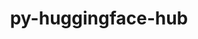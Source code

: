 ---
title: "py-huggingface-hub"
layout: cache
categories: [package, develop]
meta: {"versions": ["0.24.6"], "compilers": ["apple-clang@=15.0.0", "gcc@=13.2.0"], "oss": ["ubuntu24.04", "ventura"], "platforms": ["darwin", "linux"], "targets": ["aarch64", "x86_64_v3"], "stacks": ["ml-darwin-aarch64-mps", "ml-linux-aarch64-cpu", "ml-linux-aarch64-cuda", "ml-linux-x86_64-cpu", "ml-linux-x86_64-cuda", "ml-linux-x86_64-rocm", "root"], "num_specs": 48, "num_specs_by_stack": {"ml-darwin-aarch64-mps": 16, "root": 48, "ml-linux-aarch64-cpu": 15, "ml-linux-aarch64-cuda": 16, "ml-linux-x86_64-cpu": 16, "ml-linux-x86_64-cuda": 16, "ml-linux-x86_64-rocm": 8}}
spec_details: [{"hash": "46d3nh7cvxeccc7iz3mjg37a777jjnv5", "compiler": "apple-clang@=15.0.0", "versions": ["0.24.6"], "os": "ventura", "platform": "darwin", "target": "aarch64", "variants": ["build_system=python_pip", "~cli"], "stacks": ["ml-darwin-aarch64-mps", "root"], "size": "-", "tarball": "https://binaries.spack.io/develop/build_cache/darwin-ventura-aarch64/apple-clang-15.0.0/py-huggingface-hub-0.24.6/darwin-ventura-aarch64-apple-clang-15.0.0-py-huggingface-hub-0.24.6-46d3nh7cvxeccc7iz3mjg37a777jjnv5.spack"}, {"hash": "4m3qtl2wj7wzydbvgddlf6d3qzfhdg47", "compiler": "apple-clang@=15.0.0", "versions": ["0.24.6"], "os": "ventura", "platform": "darwin", "target": "aarch64", "variants": ["build_system=python_pip", "~cli"], "stacks": ["ml-darwin-aarch64-mps", "root"], "size": "-", "tarball": "https://binaries.spack.io/develop/build_cache/darwin-ventura-aarch64/apple-clang-15.0.0/py-huggingface-hub-0.24.6/darwin-ventura-aarch64-apple-clang-15.0.0-py-huggingface-hub-0.24.6-4m3qtl2wj7wzydbvgddlf6d3qzfhdg47.spack"}, {"hash": "6c4qkqrf53bzmadvbgenjahajcwqla4s", "compiler": "apple-clang@=15.0.0", "versions": ["0.24.6"], "os": "ventura", "platform": "darwin", "target": "aarch64", "variants": ["build_system=python_pip", "~cli"], "stacks": ["ml-darwin-aarch64-mps", "root"], "size": "-", "tarball": "https://binaries.spack.io/develop/build_cache/darwin-ventura-aarch64/apple-clang-15.0.0/py-huggingface-hub-0.24.6/darwin-ventura-aarch64-apple-clang-15.0.0-py-huggingface-hub-0.24.6-6c4qkqrf53bzmadvbgenjahajcwqla4s.spack"}, {"hash": "74pw4xngalywkgfuci2geewxnvwgyqny", "compiler": "apple-clang@=15.0.0", "versions": ["0.24.6"], "os": "ventura", "platform": "darwin", "target": "aarch64", "variants": ["build_system=python_pip", "~cli"], "stacks": ["ml-darwin-aarch64-mps", "root"], "size": "-", "tarball": "https://binaries.spack.io/develop/build_cache/darwin-ventura-aarch64/apple-clang-15.0.0/py-huggingface-hub-0.24.6/darwin-ventura-aarch64-apple-clang-15.0.0-py-huggingface-hub-0.24.6-74pw4xngalywkgfuci2geewxnvwgyqny.spack"}, {"hash": "hj55wpuymsef4gyyjnaz7v5j66lv6hd5", "compiler": "apple-clang@=15.0.0", "versions": ["0.24.6"], "os": "ventura", "platform": "darwin", "target": "aarch64", "variants": ["build_system=python_pip", "~cli"], "stacks": ["ml-darwin-aarch64-mps", "root"], "size": "-", "tarball": "https://binaries.spack.io/develop/build_cache/darwin-ventura-aarch64/apple-clang-15.0.0/py-huggingface-hub-0.24.6/darwin-ventura-aarch64-apple-clang-15.0.0-py-huggingface-hub-0.24.6-hj55wpuymsef4gyyjnaz7v5j66lv6hd5.spack"}, {"hash": "hxhasqyl43jlkgczuvadksqkxy5udso7", "compiler": "apple-clang@=15.0.0", "versions": ["0.24.6"], "os": "ventura", "platform": "darwin", "target": "aarch64", "variants": ["build_system=python_pip", "~cli"], "stacks": ["ml-darwin-aarch64-mps", "root"], "size": "-", "tarball": "https://binaries.spack.io/develop/build_cache/darwin-ventura-aarch64/apple-clang-15.0.0/py-huggingface-hub-0.24.6/darwin-ventura-aarch64-apple-clang-15.0.0-py-huggingface-hub-0.24.6-hxhasqyl43jlkgczuvadksqkxy5udso7.spack"}, {"hash": "kwigrdnpsmvp6jx2yv2svgniwwgg57ze", "compiler": "apple-clang@=15.0.0", "versions": ["0.24.6"], "os": "ventura", "platform": "darwin", "target": "aarch64", "variants": ["build_system=python_pip", "~cli"], "stacks": ["ml-darwin-aarch64-mps", "root"], "size": "-", "tarball": "https://binaries.spack.io/develop/build_cache/darwin-ventura-aarch64/apple-clang-15.0.0/py-huggingface-hub-0.24.6/darwin-ventura-aarch64-apple-clang-15.0.0-py-huggingface-hub-0.24.6-kwigrdnpsmvp6jx2yv2svgniwwgg57ze.spack"}, {"hash": "ls7ao3x4ujhlbzqzvgmw7lj727yw6fze", "compiler": "apple-clang@=15.0.0", "versions": ["0.24.6"], "os": "ventura", "platform": "darwin", "target": "aarch64", "variants": ["build_system=python_pip", "~cli"], "stacks": ["ml-darwin-aarch64-mps", "root"], "size": "-", "tarball": "https://binaries.spack.io/develop/build_cache/darwin-ventura-aarch64/apple-clang-15.0.0/py-huggingface-hub-0.24.6/darwin-ventura-aarch64-apple-clang-15.0.0-py-huggingface-hub-0.24.6-ls7ao3x4ujhlbzqzvgmw7lj727yw6fze.spack"}, {"hash": "pimd6sgkbb7pgsfusc5mugqkx3lkuy3n", "compiler": "apple-clang@=15.0.0", "versions": ["0.24.6"], "os": "ventura", "platform": "darwin", "target": "aarch64", "variants": ["build_system=python_pip", "~cli"], "stacks": ["ml-darwin-aarch64-mps", "root"], "size": "-", "tarball": "https://binaries.spack.io/develop/build_cache/darwin-ventura-aarch64/apple-clang-15.0.0/py-huggingface-hub-0.24.6/darwin-ventura-aarch64-apple-clang-15.0.0-py-huggingface-hub-0.24.6-pimd6sgkbb7pgsfusc5mugqkx3lkuy3n.spack"}, {"hash": "qgjdv3u4qxswdbbybs2srjldlguv25uw", "compiler": "apple-clang@=15.0.0", "versions": ["0.24.6"], "os": "ventura", "platform": "darwin", "target": "aarch64", "variants": ["build_system=python_pip", "~cli"], "stacks": ["ml-darwin-aarch64-mps", "root"], "size": "-", "tarball": "https://binaries.spack.io/develop/build_cache/darwin-ventura-aarch64/apple-clang-15.0.0/py-huggingface-hub-0.24.6/darwin-ventura-aarch64-apple-clang-15.0.0-py-huggingface-hub-0.24.6-qgjdv3u4qxswdbbybs2srjldlguv25uw.spack"}, {"hash": "rbod6r6du6upqxqc2vn4f646ys7yuxqe", "compiler": "apple-clang@=15.0.0", "versions": ["0.24.6"], "os": "ventura", "platform": "darwin", "target": "aarch64", "variants": ["build_system=python_pip", "~cli"], "stacks": ["ml-darwin-aarch64-mps", "root"], "size": "-", "tarball": "https://binaries.spack.io/develop/build_cache/darwin-ventura-aarch64/apple-clang-15.0.0/py-huggingface-hub-0.24.6/darwin-ventura-aarch64-apple-clang-15.0.0-py-huggingface-hub-0.24.6-rbod6r6du6upqxqc2vn4f646ys7yuxqe.spack"}, {"hash": "uw4ougyu5u6td3r2ngyexbrcgqch6dmh", "compiler": "apple-clang@=15.0.0", "versions": ["0.24.6"], "os": "ventura", "platform": "darwin", "target": "aarch64", "variants": ["build_system=python_pip", "~cli"], "stacks": ["ml-darwin-aarch64-mps", "root"], "size": "-", "tarball": "https://binaries.spack.io/develop/build_cache/darwin-ventura-aarch64/apple-clang-15.0.0/py-huggingface-hub-0.24.6/darwin-ventura-aarch64-apple-clang-15.0.0-py-huggingface-hub-0.24.6-uw4ougyu5u6td3r2ngyexbrcgqch6dmh.spack"}, {"hash": "vbdr7hjxai4rqfw4p36ubmwshfaacujc", "compiler": "apple-clang@=15.0.0", "versions": ["0.24.6"], "os": "ventura", "platform": "darwin", "target": "aarch64", "variants": ["build_system=python_pip", "~cli"], "stacks": ["ml-darwin-aarch64-mps", "root"], "size": "-", "tarball": "https://binaries.spack.io/develop/build_cache/darwin-ventura-aarch64/apple-clang-15.0.0/py-huggingface-hub-0.24.6/darwin-ventura-aarch64-apple-clang-15.0.0-py-huggingface-hub-0.24.6-vbdr7hjxai4rqfw4p36ubmwshfaacujc.spack"}, {"hash": "w3tg5b27wf5q25n463rwpa266aqga7hl", "compiler": "apple-clang@=15.0.0", "versions": ["0.24.6"], "os": "ventura", "platform": "darwin", "target": "aarch64", "variants": ["build_system=python_pip", "~cli"], "stacks": ["ml-darwin-aarch64-mps", "root"], "size": "-", "tarball": "https://binaries.spack.io/develop/build_cache/darwin-ventura-aarch64/apple-clang-15.0.0/py-huggingface-hub-0.24.6/darwin-ventura-aarch64-apple-clang-15.0.0-py-huggingface-hub-0.24.6-w3tg5b27wf5q25n463rwpa266aqga7hl.spack"}, {"hash": "yq75q7prlvfxdeghdhzopsmoiyrfuw2u", "compiler": "apple-clang@=15.0.0", "versions": ["0.24.6"], "os": "ventura", "platform": "darwin", "target": "aarch64", "variants": ["build_system=python_pip", "~cli"], "stacks": ["ml-darwin-aarch64-mps", "root"], "size": "-", "tarball": "https://binaries.spack.io/develop/build_cache/darwin-ventura-aarch64/apple-clang-15.0.0/py-huggingface-hub-0.24.6/darwin-ventura-aarch64-apple-clang-15.0.0-py-huggingface-hub-0.24.6-yq75q7prlvfxdeghdhzopsmoiyrfuw2u.spack"}, {"hash": "zb6szvb3te7to5onyja5ocrv557lgeum", "compiler": "apple-clang@=15.0.0", "versions": ["0.24.6"], "os": "ventura", "platform": "darwin", "target": "aarch64", "variants": ["build_system=python_pip", "~cli"], "stacks": ["ml-darwin-aarch64-mps", "root"], "size": "-", "tarball": "https://binaries.spack.io/develop/build_cache/darwin-ventura-aarch64/apple-clang-15.0.0/py-huggingface-hub-0.24.6/darwin-ventura-aarch64-apple-clang-15.0.0-py-huggingface-hub-0.24.6-zb6szvb3te7to5onyja5ocrv557lgeum.spack"}, {"hash": "2x65y23bnohrqja6aq52vbef6ecmb2uf", "compiler": "gcc@=13.2.0", "versions": ["0.24.6"], "os": "ubuntu24.04", "platform": "linux", "target": "aarch64", "variants": ["build_system=python_pip", "~cli"], "stacks": ["ml-linux-aarch64-cpu", "root", "ml-linux-aarch64-cuda"], "size": "-", "tarball": "https://binaries.spack.io/develop/build_cache/linux-ubuntu24.04-aarch64/gcc-13.2.0/py-huggingface-hub-0.24.6/linux-ubuntu24.04-aarch64-gcc-13.2.0-py-huggingface-hub-0.24.6-2x65y23bnohrqja6aq52vbef6ecmb2uf.spack"}, {"hash": "45d7hyk7mi4p6p6bm4zvbrnmqatsjotc", "compiler": "gcc@=13.2.0", "versions": ["0.24.6"], "os": "ubuntu24.04", "platform": "linux", "target": "aarch64", "variants": ["build_system=python_pip", "~cli"], "stacks": ["ml-linux-aarch64-cpu", "root", "ml-linux-aarch64-cuda"], "size": "-", "tarball": "https://binaries.spack.io/develop/build_cache/linux-ubuntu24.04-aarch64/gcc-13.2.0/py-huggingface-hub-0.24.6/linux-ubuntu24.04-aarch64-gcc-13.2.0-py-huggingface-hub-0.24.6-45d7hyk7mi4p6p6bm4zvbrnmqatsjotc.spack"}, {"hash": "6bzpcbsksytxd22ugk7ffj6q3pnmj3ai", "compiler": "gcc@=13.2.0", "versions": ["0.24.6"], "os": "ubuntu24.04", "platform": "linux", "target": "aarch64", "variants": ["build_system=python_pip", "~cli"], "stacks": ["ml-linux-aarch64-cpu", "root", "ml-linux-aarch64-cuda"], "size": "-", "tarball": "https://binaries.spack.io/develop/build_cache/linux-ubuntu24.04-aarch64/gcc-13.2.0/py-huggingface-hub-0.24.6/linux-ubuntu24.04-aarch64-gcc-13.2.0-py-huggingface-hub-0.24.6-6bzpcbsksytxd22ugk7ffj6q3pnmj3ai.spack"}, {"hash": "6c274ld3yi4h7mqkyyvowtyxczd3ypkq", "compiler": "gcc@=13.2.0", "versions": ["0.24.6"], "os": "ubuntu24.04", "platform": "linux", "target": "aarch64", "variants": ["build_system=python_pip", "~cli"], "stacks": ["ml-linux-aarch64-cpu", "root", "ml-linux-aarch64-cuda"], "size": "-", "tarball": "https://binaries.spack.io/develop/build_cache/linux-ubuntu24.04-aarch64/gcc-13.2.0/py-huggingface-hub-0.24.6/linux-ubuntu24.04-aarch64-gcc-13.2.0-py-huggingface-hub-0.24.6-6c274ld3yi4h7mqkyyvowtyxczd3ypkq.spack"}, {"hash": "6gb46tb3tkayouupgdln4o6vasaddfyh", "compiler": "gcc@=13.2.0", "versions": ["0.24.6"], "os": "ubuntu24.04", "platform": "linux", "target": "aarch64", "variants": ["build_system=python_pip", "~cli"], "stacks": ["ml-linux-aarch64-cpu", "root", "ml-linux-aarch64-cuda"], "size": "-", "tarball": "https://binaries.spack.io/develop/build_cache/linux-ubuntu24.04-aarch64/gcc-13.2.0/py-huggingface-hub-0.24.6/linux-ubuntu24.04-aarch64-gcc-13.2.0-py-huggingface-hub-0.24.6-6gb46tb3tkayouupgdln4o6vasaddfyh.spack"}, {"hash": "ak2yupvgpil6djfc4qfwbt3jbf4tmwox", "compiler": "gcc@=13.2.0", "versions": ["0.24.6"], "os": "ubuntu24.04", "platform": "linux", "target": "aarch64", "variants": ["build_system=python_pip", "~cli"], "stacks": ["ml-linux-aarch64-cpu", "root", "ml-linux-aarch64-cuda"], "size": "-", "tarball": "https://binaries.spack.io/develop/build_cache/linux-ubuntu24.04-aarch64/gcc-13.2.0/py-huggingface-hub-0.24.6/linux-ubuntu24.04-aarch64-gcc-13.2.0-py-huggingface-hub-0.24.6-ak2yupvgpil6djfc4qfwbt3jbf4tmwox.spack"}, {"hash": "b3i53kdoiiwsink3bja6vrgcn4pfm3pt", "compiler": "gcc@=13.2.0", "versions": ["0.24.6"], "os": "ubuntu24.04", "platform": "linux", "target": "aarch64", "variants": ["build_system=python_pip", "~cli"], "stacks": ["ml-linux-aarch64-cpu", "root", "ml-linux-aarch64-cuda"], "size": "-", "tarball": "https://binaries.spack.io/develop/build_cache/linux-ubuntu24.04-aarch64/gcc-13.2.0/py-huggingface-hub-0.24.6/linux-ubuntu24.04-aarch64-gcc-13.2.0-py-huggingface-hub-0.24.6-b3i53kdoiiwsink3bja6vrgcn4pfm3pt.spack"}, {"hash": "b76u7ato6xqzjmsres52eg5dnsgzeu6m", "compiler": "gcc@=13.2.0", "versions": ["0.24.6"], "os": "ubuntu24.04", "platform": "linux", "target": "aarch64", "variants": ["build_system=python_pip", "~cli"], "stacks": ["ml-linux-aarch64-cpu", "root", "ml-linux-aarch64-cuda"], "size": "-", "tarball": "https://binaries.spack.io/develop/build_cache/linux-ubuntu24.04-aarch64/gcc-13.2.0/py-huggingface-hub-0.24.6/linux-ubuntu24.04-aarch64-gcc-13.2.0-py-huggingface-hub-0.24.6-b76u7ato6xqzjmsres52eg5dnsgzeu6m.spack"}, {"hash": "c2xv7n253uhgyiz46ewkktkjfno25a3n", "compiler": "gcc@=13.2.0", "versions": ["0.24.6"], "os": "ubuntu24.04", "platform": "linux", "target": "aarch64", "variants": ["build_system=python_pip", "~cli"], "stacks": ["ml-linux-aarch64-cpu", "root", "ml-linux-aarch64-cuda"], "size": "-", "tarball": "https://binaries.spack.io/develop/build_cache/linux-ubuntu24.04-aarch64/gcc-13.2.0/py-huggingface-hub-0.24.6/linux-ubuntu24.04-aarch64-gcc-13.2.0-py-huggingface-hub-0.24.6-c2xv7n253uhgyiz46ewkktkjfno25a3n.spack"}, {"hash": "f73dreckcm2aoo5ztjg3w4kahcay2b6q", "compiler": "gcc@=13.2.0", "versions": ["0.24.6"], "os": "ubuntu24.04", "platform": "linux", "target": "aarch64", "variants": ["build_system=python_pip", "~cli"], "stacks": ["ml-linux-aarch64-cpu", "root", "ml-linux-aarch64-cuda"], "size": "-", "tarball": "https://binaries.spack.io/develop/build_cache/linux-ubuntu24.04-aarch64/gcc-13.2.0/py-huggingface-hub-0.24.6/linux-ubuntu24.04-aarch64-gcc-13.2.0-py-huggingface-hub-0.24.6-f73dreckcm2aoo5ztjg3w4kahcay2b6q.spack"}, {"hash": "fpj466vggbzvq2me7ihpgm75oanxlgwi", "compiler": "gcc@=13.2.0", "versions": ["0.24.6"], "os": "ubuntu24.04", "platform": "linux", "target": "aarch64", "variants": ["build_system=python_pip", "~cli"], "stacks": ["root", "ml-linux-aarch64-cuda"], "size": "-", "tarball": "https://binaries.spack.io/develop/build_cache/linux-ubuntu24.04-aarch64/gcc-13.2.0/py-huggingface-hub-0.24.6/linux-ubuntu24.04-aarch64-gcc-13.2.0-py-huggingface-hub-0.24.6-fpj466vggbzvq2me7ihpgm75oanxlgwi.spack"}, {"hash": "fsmhyzevq6y4fc27heybhmgyzz3zxdw5", "compiler": "gcc@=13.2.0", "versions": ["0.24.6"], "os": "ubuntu24.04", "platform": "linux", "target": "aarch64", "variants": ["build_system=python_pip", "~cli"], "stacks": ["ml-linux-aarch64-cpu", "root", "ml-linux-aarch64-cuda"], "size": "-", "tarball": "https://binaries.spack.io/develop/build_cache/linux-ubuntu24.04-aarch64/gcc-13.2.0/py-huggingface-hub-0.24.6/linux-ubuntu24.04-aarch64-gcc-13.2.0-py-huggingface-hub-0.24.6-fsmhyzevq6y4fc27heybhmgyzz3zxdw5.spack"}, {"hash": "h2s233x7bckzdvtscjfcv7dkmdzsi4gr", "compiler": "gcc@=13.2.0", "versions": ["0.24.6"], "os": "ubuntu24.04", "platform": "linux", "target": "aarch64", "variants": ["build_system=python_pip", "~cli"], "stacks": ["ml-linux-aarch64-cpu", "root", "ml-linux-aarch64-cuda"], "size": "-", "tarball": "https://binaries.spack.io/develop/build_cache/linux-ubuntu24.04-aarch64/gcc-13.2.0/py-huggingface-hub-0.24.6/linux-ubuntu24.04-aarch64-gcc-13.2.0-py-huggingface-hub-0.24.6-h2s233x7bckzdvtscjfcv7dkmdzsi4gr.spack"}, {"hash": "kradgcbftrxybf5gyf36sl2rh5tdpx23", "compiler": "gcc@=13.2.0", "versions": ["0.24.6"], "os": "ubuntu24.04", "platform": "linux", "target": "aarch64", "variants": ["build_system=python_pip", "~cli"], "stacks": ["ml-linux-aarch64-cpu", "root", "ml-linux-aarch64-cuda"], "size": "-", "tarball": "https://binaries.spack.io/develop/build_cache/linux-ubuntu24.04-aarch64/gcc-13.2.0/py-huggingface-hub-0.24.6/linux-ubuntu24.04-aarch64-gcc-13.2.0-py-huggingface-hub-0.24.6-kradgcbftrxybf5gyf36sl2rh5tdpx23.spack"}, {"hash": "qhwavl6fqi6ak7mofgacpzul6qzltr5u", "compiler": "gcc@=13.2.0", "versions": ["0.24.6"], "os": "ubuntu24.04", "platform": "linux", "target": "aarch64", "variants": ["build_system=python_pip", "~cli"], "stacks": ["ml-linux-aarch64-cpu", "root", "ml-linux-aarch64-cuda"], "size": "-", "tarball": "https://binaries.spack.io/develop/build_cache/linux-ubuntu24.04-aarch64/gcc-13.2.0/py-huggingface-hub-0.24.6/linux-ubuntu24.04-aarch64-gcc-13.2.0-py-huggingface-hub-0.24.6-qhwavl6fqi6ak7mofgacpzul6qzltr5u.spack"}, {"hash": "ydeisgxyrfd7lfqjegwsjjitmvy4g2j2", "compiler": "gcc@=13.2.0", "versions": ["0.24.6"], "os": "ubuntu24.04", "platform": "linux", "target": "aarch64", "variants": ["build_system=python_pip", "~cli"], "stacks": ["ml-linux-aarch64-cpu", "root", "ml-linux-aarch64-cuda"], "size": "-", "tarball": "https://binaries.spack.io/develop/build_cache/linux-ubuntu24.04-aarch64/gcc-13.2.0/py-huggingface-hub-0.24.6/linux-ubuntu24.04-aarch64-gcc-13.2.0-py-huggingface-hub-0.24.6-ydeisgxyrfd7lfqjegwsjjitmvy4g2j2.spack"}, {"hash": "4dyek4s5szukitqowje3wlgd2gegwvh7", "compiler": "gcc@=13.2.0", "versions": ["0.24.6"], "os": "ubuntu24.04", "platform": "linux", "target": "x86_64_v3", "variants": ["build_system=python_pip", "~cli"], "stacks": ["ml-linux-x86_64-cpu", "root", "ml-linux-x86_64-cuda"], "size": "-", "tarball": "https://binaries.spack.io/develop/build_cache/linux-ubuntu24.04-x86_64_v3/gcc-13.2.0/py-huggingface-hub-0.24.6/linux-ubuntu24.04-x86_64_v3-gcc-13.2.0-py-huggingface-hub-0.24.6-4dyek4s5szukitqowje3wlgd2gegwvh7.spack"}, {"hash": "5ukwvqyyevkncan7ehyvzculhsmbrue3", "compiler": "gcc@=13.2.0", "versions": ["0.24.6"], "os": "ubuntu24.04", "platform": "linux", "target": "x86_64_v3", "variants": ["build_system=python_pip", "~cli"], "stacks": ["ml-linux-x86_64-cpu", "root", "ml-linux-x86_64-rocm", "ml-linux-x86_64-cuda"], "size": "-", "tarball": "https://binaries.spack.io/develop/build_cache/linux-ubuntu24.04-x86_64_v3/gcc-13.2.0/py-huggingface-hub-0.24.6/linux-ubuntu24.04-x86_64_v3-gcc-13.2.0-py-huggingface-hub-0.24.6-5ukwvqyyevkncan7ehyvzculhsmbrue3.spack"}, {"hash": "a72gk5s3eh5er7ezbwklxbl276msyjuc", "compiler": "gcc@=13.2.0", "versions": ["0.24.6"], "os": "ubuntu24.04", "platform": "linux", "target": "x86_64_v3", "variants": ["build_system=python_pip", "~cli"], "stacks": ["ml-linux-x86_64-cpu", "root", "ml-linux-x86_64-rocm", "ml-linux-x86_64-cuda"], "size": "-", "tarball": "https://binaries.spack.io/develop/build_cache/linux-ubuntu24.04-x86_64_v3/gcc-13.2.0/py-huggingface-hub-0.24.6/linux-ubuntu24.04-x86_64_v3-gcc-13.2.0-py-huggingface-hub-0.24.6-a72gk5s3eh5er7ezbwklxbl276msyjuc.spack"}, {"hash": "bll3xwer5ixepthnpojyymkamqcp74ci", "compiler": "gcc@=13.2.0", "versions": ["0.24.6"], "os": "ubuntu24.04", "platform": "linux", "target": "x86_64_v3", "variants": ["build_system=python_pip", "~cli"], "stacks": ["ml-linux-x86_64-cpu", "root", "ml-linux-x86_64-cuda"], "size": "-", "tarball": "https://binaries.spack.io/develop/build_cache/linux-ubuntu24.04-x86_64_v3/gcc-13.2.0/py-huggingface-hub-0.24.6/linux-ubuntu24.04-x86_64_v3-gcc-13.2.0-py-huggingface-hub-0.24.6-bll3xwer5ixepthnpojyymkamqcp74ci.spack"}, {"hash": "f6gkpd7d5evjonov4k3hd35u6x5ouepr", "compiler": "gcc@=13.2.0", "versions": ["0.24.6"], "os": "ubuntu24.04", "platform": "linux", "target": "x86_64_v3", "variants": ["build_system=python_pip", "~cli"], "stacks": ["ml-linux-x86_64-cpu", "root", "ml-linux-x86_64-cuda"], "size": "-", "tarball": "https://binaries.spack.io/develop/build_cache/linux-ubuntu24.04-x86_64_v3/gcc-13.2.0/py-huggingface-hub-0.24.6/linux-ubuntu24.04-x86_64_v3-gcc-13.2.0-py-huggingface-hub-0.24.6-f6gkpd7d5evjonov4k3hd35u6x5ouepr.spack"}, {"hash": "fkzbhfaa6lyyg45edzemlogdnprwznvy", "compiler": "gcc@=13.2.0", "versions": ["0.24.6"], "os": "ubuntu24.04", "platform": "linux", "target": "x86_64_v3", "variants": ["build_system=python_pip", "~cli"], "stacks": ["ml-linux-x86_64-cpu", "root", "ml-linux-x86_64-rocm", "ml-linux-x86_64-cuda"], "size": "-", "tarball": "https://binaries.spack.io/develop/build_cache/linux-ubuntu24.04-x86_64_v3/gcc-13.2.0/py-huggingface-hub-0.24.6/linux-ubuntu24.04-x86_64_v3-gcc-13.2.0-py-huggingface-hub-0.24.6-fkzbhfaa6lyyg45edzemlogdnprwznvy.spack"}, {"hash": "jrbk6vv7wl3v4khpudguomsruwlv4r4z", "compiler": "gcc@=13.2.0", "versions": ["0.24.6"], "os": "ubuntu24.04", "platform": "linux", "target": "x86_64_v3", "variants": ["build_system=python_pip", "~cli"], "stacks": ["ml-linux-x86_64-cpu", "root", "ml-linux-x86_64-rocm", "ml-linux-x86_64-cuda"], "size": "-", "tarball": "https://binaries.spack.io/develop/build_cache/linux-ubuntu24.04-x86_64_v3/gcc-13.2.0/py-huggingface-hub-0.24.6/linux-ubuntu24.04-x86_64_v3-gcc-13.2.0-py-huggingface-hub-0.24.6-jrbk6vv7wl3v4khpudguomsruwlv4r4z.spack"}, {"hash": "oirittlbczy554frbqvpiuvtjkghfid7", "compiler": "gcc@=13.2.0", "versions": ["0.24.6"], "os": "ubuntu24.04", "platform": "linux", "target": "x86_64_v3", "variants": ["build_system=python_pip", "~cli"], "stacks": ["ml-linux-x86_64-cpu", "root", "ml-linux-x86_64-cuda"], "size": "-", "tarball": "https://binaries.spack.io/develop/build_cache/linux-ubuntu24.04-x86_64_v3/gcc-13.2.0/py-huggingface-hub-0.24.6/linux-ubuntu24.04-x86_64_v3-gcc-13.2.0-py-huggingface-hub-0.24.6-oirittlbczy554frbqvpiuvtjkghfid7.spack"}, {"hash": "q6ekhmy6qnmt4breyqxgncfns52lzepk", "compiler": "gcc@=13.2.0", "versions": ["0.24.6"], "os": "ubuntu24.04", "platform": "linux", "target": "x86_64_v3", "variants": ["build_system=python_pip", "~cli"], "stacks": ["ml-linux-x86_64-cpu", "root", "ml-linux-x86_64-rocm", "ml-linux-x86_64-cuda"], "size": "-", "tarball": "https://binaries.spack.io/develop/build_cache/linux-ubuntu24.04-x86_64_v3/gcc-13.2.0/py-huggingface-hub-0.24.6/linux-ubuntu24.04-x86_64_v3-gcc-13.2.0-py-huggingface-hub-0.24.6-q6ekhmy6qnmt4breyqxgncfns52lzepk.spack"}, {"hash": "ry5wxdasj2g6og5vfoiqwi7z6vjwp6kb", "compiler": "gcc@=13.2.0", "versions": ["0.24.6"], "os": "ubuntu24.04", "platform": "linux", "target": "x86_64_v3", "variants": ["build_system=python_pip", "~cli"], "stacks": ["ml-linux-x86_64-cpu", "root", "ml-linux-x86_64-cuda"], "size": "-", "tarball": "https://binaries.spack.io/develop/build_cache/linux-ubuntu24.04-x86_64_v3/gcc-13.2.0/py-huggingface-hub-0.24.6/linux-ubuntu24.04-x86_64_v3-gcc-13.2.0-py-huggingface-hub-0.24.6-ry5wxdasj2g6og5vfoiqwi7z6vjwp6kb.spack"}, {"hash": "rzqp3mua5652xnold5zyeibvgwpom6z5", "compiler": "gcc@=13.2.0", "versions": ["0.24.6"], "os": "ubuntu24.04", "platform": "linux", "target": "x86_64_v3", "variants": ["build_system=python_pip", "~cli"], "stacks": ["ml-linux-x86_64-cpu", "root", "ml-linux-x86_64-cuda"], "size": "-", "tarball": "https://binaries.spack.io/develop/build_cache/linux-ubuntu24.04-x86_64_v3/gcc-13.2.0/py-huggingface-hub-0.24.6/linux-ubuntu24.04-x86_64_v3-gcc-13.2.0-py-huggingface-hub-0.24.6-rzqp3mua5652xnold5zyeibvgwpom6z5.spack"}, {"hash": "uyr2om7jlgggakgseghejg467fmwa62m", "compiler": "gcc@=13.2.0", "versions": ["0.24.6"], "os": "ubuntu24.04", "platform": "linux", "target": "x86_64_v3", "variants": ["build_system=python_pip", "~cli"], "stacks": ["ml-linux-x86_64-cpu", "root", "ml-linux-x86_64-rocm", "ml-linux-x86_64-cuda"], "size": "-", "tarball": "https://binaries.spack.io/develop/build_cache/linux-ubuntu24.04-x86_64_v3/gcc-13.2.0/py-huggingface-hub-0.24.6/linux-ubuntu24.04-x86_64_v3-gcc-13.2.0-py-huggingface-hub-0.24.6-uyr2om7jlgggakgseghejg467fmwa62m.spack"}, {"hash": "uzas2oufi4lhq7deslpvrsx5w7b2iacj", "compiler": "gcc@=13.2.0", "versions": ["0.24.6"], "os": "ubuntu24.04", "platform": "linux", "target": "x86_64_v3", "variants": ["build_system=python_pip", "~cli"], "stacks": ["ml-linux-x86_64-cpu", "root", "ml-linux-x86_64-rocm", "ml-linux-x86_64-cuda"], "size": "-", "tarball": "https://binaries.spack.io/develop/build_cache/linux-ubuntu24.04-x86_64_v3/gcc-13.2.0/py-huggingface-hub-0.24.6/linux-ubuntu24.04-x86_64_v3-gcc-13.2.0-py-huggingface-hub-0.24.6-uzas2oufi4lhq7deslpvrsx5w7b2iacj.spack"}, {"hash": "vtke6j3nfuf74sjc7ty2axkgde2r4vig", "compiler": "gcc@=13.2.0", "versions": ["0.24.6"], "os": "ubuntu24.04", "platform": "linux", "target": "x86_64_v3", "variants": ["build_system=python_pip", "~cli"], "stacks": ["ml-linux-x86_64-cpu", "root", "ml-linux-x86_64-rocm", "ml-linux-x86_64-cuda"], "size": "-", "tarball": "https://binaries.spack.io/develop/build_cache/linux-ubuntu24.04-x86_64_v3/gcc-13.2.0/py-huggingface-hub-0.24.6/linux-ubuntu24.04-x86_64_v3-gcc-13.2.0-py-huggingface-hub-0.24.6-vtke6j3nfuf74sjc7ty2axkgde2r4vig.spack"}, {"hash": "xvytdwppi6ism7zfwnxein4t72juwf5w", "compiler": "gcc@=13.2.0", "versions": ["0.24.6"], "os": "ubuntu24.04", "platform": "linux", "target": "x86_64_v3", "variants": ["build_system=python_pip", "~cli"], "stacks": ["ml-linux-x86_64-cpu", "root", "ml-linux-x86_64-cuda"], "size": "-", "tarball": "https://binaries.spack.io/develop/build_cache/linux-ubuntu24.04-x86_64_v3/gcc-13.2.0/py-huggingface-hub-0.24.6/linux-ubuntu24.04-x86_64_v3-gcc-13.2.0-py-huggingface-hub-0.24.6-xvytdwppi6ism7zfwnxein4t72juwf5w.spack"}, {"hash": "ykdxzsbzh6jephkhmdyamjfiu5r5jgdz", "compiler": "gcc@=13.2.0", "versions": ["0.24.6"], "os": "ubuntu24.04", "platform": "linux", "target": "x86_64_v3", "variants": ["build_system=python_pip", "~cli"], "stacks": ["ml-linux-x86_64-cpu", "root", "ml-linux-x86_64-cuda"], "size": "-", "tarball": "https://binaries.spack.io/develop/build_cache/linux-ubuntu24.04-x86_64_v3/gcc-13.2.0/py-huggingface-hub-0.24.6/linux-ubuntu24.04-x86_64_v3-gcc-13.2.0-py-huggingface-hub-0.24.6-ykdxzsbzh6jephkhmdyamjfiu5r5jgdz.spack"}]
---